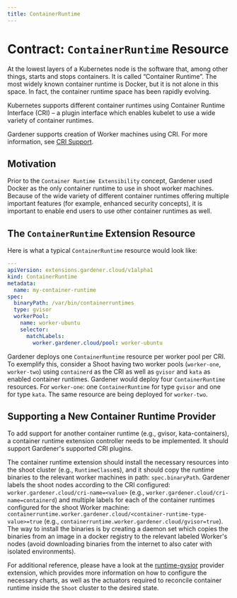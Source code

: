 ```yaml
---
title: ContainerRuntime
---
```


# Contract: `ContainerRuntime` Resource

At the lowest layers of a Kubernetes node is the software that, among other things, starts and stops containers. It is called “Container Runtime”.
The most widely known container runtime is Docker, but it is not alone in this space. In fact, the container runtime space has been rapidly evolving.

Kubernetes supports different container runtimes using Container Runtime Interface (CRI) – a plugin interface which enables kubelet to use a wide variety of container runtimes.

Gardener supports creation of Worker machines using CRI. For more information, see [CRI Support](./resources/operatingsystemconfig.md#cri-support).

## Motivation

Prior to the `Container Runtime Extensibility` concept, Gardener used Docker as the only
container runtime to use in shoot worker machines. Because of the wide variety of different container runtimes
offering multiple important features (for example, enhanced security concepts), it is important to enable end users to use other container runtimes as well.

## The `ContainerRuntime` Extension Resource

Here is what a typical `ContainerRuntime` resource would look like:

```yaml
---
apiVersion: extensions.gardener.cloud/v1alpha1
kind: ContainerRuntime
metadata:
  name: my-container-runtime
spec:
  binaryPath: /var/bin/containerruntimes
  type: gvisor
  workerPool:
    name: worker-ubuntu
    selector:
      matchLabels:
        worker.gardener.cloud/pool: worker-ubuntu
```

Gardener deploys one `ContainerRuntime` resource per worker pool per CRI.
To exemplify this, consider a Shoot having two worker pools (`worker-one`, `worker-two`) using `containerd` as the CRI as well as `gvisor` and `kata` as enabled container runtimes.
Gardener would deploy four `ContainerRuntime` resources. For `worker-one`: one `ContainerRuntime` for type `gvisor` and one for type `kata`. The same resource are being deployed for `worker-two`.

## Supporting a New Container Runtime Provider

To add support for another container runtime (e.g., gvisor, kata-containers), a container runtime extension controller needs to be implemented. It should support Gardener's supported CRI plugins.

The container runtime extension should install the necessary resources into the shoot cluster (e.g., `RuntimeClass`es), and it should copy the runtime binaries to the relevant worker machines in path: `spec.binaryPath`.
Gardener labels the shoot nodes according to the CRI configured: `worker.gardener.cloud/cri-name=<value>` (e.g., `worker.gardener.cloud/cri-name=containerd`) and multiple labels for each of the container runtimes configured for the shoot Worker machine:
`containerruntime.worker.gardener.cloud/<container-runtime-type-value>=true` (e.g., `containerruntime.worker.gardener.cloud/gvisor=true`).
The way to install the binaries is by creating a daemon set which copies the binaries from an image in a docker registry to the relevant labeled Worker's nodes (avoid downloading binaries from the internet to also cater with isolated environments).

For additional reference, please have a look at the [runtime-gvsior](https://github.com/gardener/gardener-extension-runtime-gvisor) provider extension, which provides more information on how to configure the necessary charts, as well as the actuators required to reconcile container runtime inside the `Shoot` cluster to the desired state.
